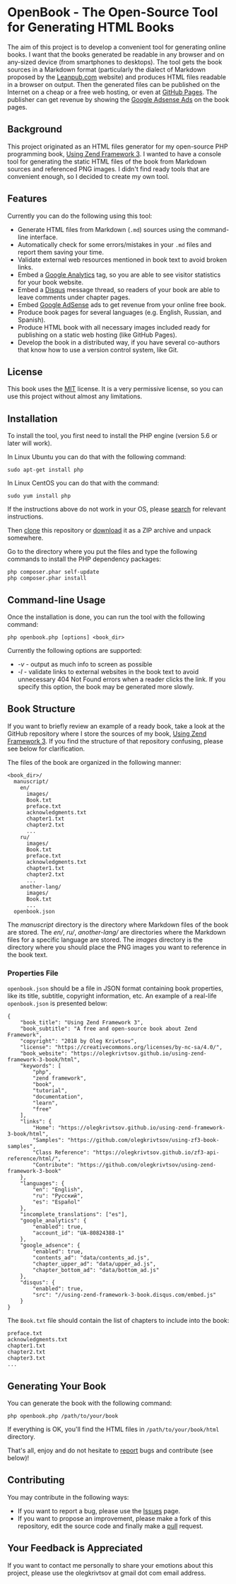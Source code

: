 # OpenBook - The Open-Source Tool for Generating HTML Books

The aim of this project is to develop a convenient tool for generating online books. I want that the books generated be readable in any browser and on any-sized device (from smartphones to desktops). The tool gets the book sources in a Markdown format (particularly the dialect of Markdown proposed by the [Leanpub.com](https://leanpub.com/help/manual) website) and produces HTML files readable in a browser on output. Then the generated files can be published on the Internet on a cheap or a free web hosting, or even at [GitHub Pages](https://pages.github.com/). The publisher can get revenue by showing the [Google Adsense Ads](https://www.google.com/intl/ru_ru/adsense/start/#/?modal_active=none) on the book pages.  

## Background 

This project originated as an HTML files generator for my open-source PHP programming book, [Using Zend Framework 3](https://github.com/olegkrivtsov/using-zend-framework-3-book). I wanted to have a console tool for generating the static HTML files of the book from Markdown sources and referenced PNG images. I didn't find ready tools that are convenient enough, so I decided to create my own tool.

## Features

Currently you can do the following using this tool:
 
 * Generate HTML files from Markdown (`.md`) sources using the command-line interface. 
 * Automatically check for some errors/mistakes in your `.md` files and report them saving your time.
 * Validate external web resources mentioned in book text to avoid broken links.
 * Embed a [Google Analytics](https://analytics.google.com) tag, so you are able to see visitor statistics for your book website.
 * Embed a [Disqus](https://disqus.com/) message thread, so readers of your book are able to leave comments under chapter pages.
 * Embed [Google AdSense](https://www.google.com/adsense) ads to get revenue from your online free book.
 * Produce book pages for several languages (e.g. English, Russian, and Spanish).
 * Produce HTML book with all necessary images included ready for publishing on a static web hosting (like GitHub Pages).
 * Develop the book in a distributed way, if you have several co-authors that know how to use a version control system, like Git.

## License

This book uses the [MIT](https://en.wikipedia.org/wiki/MIT_License) license. It is a very permissive license, so you can use this project without almost any limitations.

## Installation

To install the tool, you first need to install the PHP engine (version 5.6 or later will work). 

In Linux Ubuntu you can do that with the following command:

`sudo apt-get install php`

In Linux CentOS you can do that with the command:

`sudo yum install php`

If the instructions above do not work in your OS, please [search](https://www.google.com/search?q=install+php) for relevant instructions.

Then [clone](https://help.github.com/articles/cloning-a-repository/) this repository or [download](https://github.com/olegkrivtsov/openbook/archive/master.zip) it as a ZIP archive and unpack somewhere.

Go to the directory where you put the files and type the following commands to install the PHP dependency packages:

```
php composer.phar self-update
php composer.phar install
```

## Command-line Usage

Once the installation is done, you can run the tool with the following command:

`php openbook.php [options] <book_dir>`

Currently the following options are supported:

 * *-v* - output as much info to screen as possible
 * *-l* - validate links to external websites in the book text to avoid unnecessary 404 Not Found errors when a reader clicks the link. If you specify this option, the book may be generated more slowly. 

## Book Structure

If you want to briefly review an example of a ready book, take a look at the GitHub repository where I store the sources of my book, [Using Zend Framework 3](https://github.com/olegkrivtsov/using-zend-framework-3-book). If you find the structure of that repository confusing, please see below for clarification.

The files of the book are organized in the following manner:

```
<book_dir>/
  manuscript/
    en/
      images/
      Book.txt
      preface.txt
      acknowledgments.txt
      chapter1.txt
      chapter2.txt
      ...
    ru/
      images/
      Book.txt
      preface.txt
      acknowledgments.txt
      chapter1.txt
      chapter2.txt
      ...
    another-lang/
      images/
      Book.txt
      ...
  openbook.json  
```

The *manuscript* directory is the directory where Markdown files of the book are stored. The *en/*, *ru/*, *another-lang/* are directories where the Markdown files for a specific language are stored. The *images* directory is the directory where you should place the PNG images you want to reference in the book text. 

### Properties File

`openbook.json` should be a file in JSON format containing book properties, like its title,
subtitle, copyright information, etc. An example of a real-life `openbook.json` is presented below:

```
{
    "book_title": "Using Zend Framework 3",
    "book_subtitle": "A free and open-source book about Zend Framework",
    "copyright": "2018 by Oleg Krivtsov",
    "license": "https://creativecommons.org/licenses/by-nc-sa/4.0/",
    "book_website": "https://olegkrivtsov.github.io/using-zend-framework-3-book/html",
    "keywords": [
        "php",
        "zend framework",
        "book",
        "tutorial",
        "documentation",
        "learn",
        "free"
    ],
    "links": {
        "Home": "https://olegkrivtsov.github.io/using-zend-framework-3-book/html",
        "Samples": "https://github.com/olegkrivtsov/using-zf3-book-samples",
        "Class Reference": "https://olegkrivtsov.github.io/zf3-api-reference/html/",
        "Contribute": "https://github.com/olegkrivtsov/using-zend-framework-3-book"
    },
    "languages": {
        "en": "English",
        "ru": "Русский",
        "es": "Español"
    },
    "incomplete_translations": ["es"],
    "google_analytics": {
        "enabled": true,
        "account_id": "UA-80824388-1"
    },
    "google_adsence": {
        "enabled": true, 
        "contents_ad": "data/contents_ad.js",
        "chapter_upper_ad": "data/upper_ad.js",
        "chapter_bottom_ad": "data/bottom_ad.js"
    },
    "disqus": {
        "enabled": true,
        "src": "//using-zend-framework-3-book.disqus.com/embed.js"
    }
}
```

The `Book.txt` file should contain the list of chapters to include into the book:

```
preface.txt
acknowledgments.txt
chapter1.txt
chapter2.txt
chapter3.txt
...
```
## Generating Your Book

You can generate the book with the following command:

```
php openbook.php /path/to/your/book
```

If everything is OK, you'll find the HTML files in `/path/to/your/book/html` directory.

That's all, enjoy and do not hesitate to [report](https://github.com/olegkrivtsov/openbook/issues) bugs and contribute (see below)!

## Contributing

You may contribute in the following ways:

 * If you want to report a bug, please use the [Issues](https://github.com/olegkrivtsov/openbook/issues) page.
 * If you want to propose an improvement, please make a fork of this repository, edit the source code and finally make a [pull](https://help.github.com/articles/about-pull-requests/) request.
 
## Your Feedback is Appreciated

If you want to contact me personally to share your emotions about this project, please use the olegkrivtsov at gmail dot com email address. 
